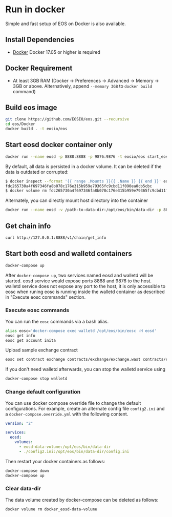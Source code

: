 # Run in docker

Simple and fast setup of EOS on Docker is also available.

## Install Dependencies
 - [Docker](https://docs.docker.com) Docker 17.05 or higher is required

## Docker Requirement
 - At least 3GB RAM (Docker -> Preferences -> Advanced -> Memory -> 3GB or above.  Alternatively, append `--memory 3GB` to `docker build` command)
 
## Build eos image

```bash
git clone https://github.com/EOSIO/eos.git --recursive
cd eos/Docker
docker build . -t eosio/eos
```

## Start eosd docker container only

```bash
docker run --name eosd -p 8888:8888 -p 9876:9876 -t eosio/eos start_eosd.sh arg1 arg2
```

By default, all data is persisted in a docker volume. It can be deleted if the data is outdated or corrupted:
``` bash
$ docker inspect --format '{{ range .Mounts }}{{ .Name }} {{ end }}' eosd
fdc265730a4f697346fa8b078c176e315b959e79365fc9cbd11f090ea0cb5cbc
$ docker volume rm fdc265730a4f697346fa8b078c176e315b959e79365fc9cbd11f090ea0cb5cbc
```

Alternately, you can directly mount host directory into the container
```bash
docker run --name eosd -v /path-to-data-dir:/opt/eos/bin/data-dir -p 8888:8888 -p 9876:9876 -t eosio/eos start_eosd.sh arg1 arg2
```

## Get chain info

```bash
curl http://127.0.0.1:8888/v1/chain/get_info
```

## Start both eosd and walletd containers

```bash
docker-compose up
```

After `docker-compose up`, two services named eosd and walletd will be started. eosd service would expose ports 8888 and 9876 to the host. walletd service does not expose any port to the host, it is only accessible to eosc when runing eosc is running inside the walletd container as described in "Execute eosc commands" section.


### Execute eosc commands

You can run the `eosc` commands via a bash alias.

```bash
alias eosc='docker-compose exec walletd /opt/eos/bin/eosc -H eosd'
eosc get info
eosc get account inita
```

Upload sample exchange contract

```bash
eosc set contract exchange contracts/exchange/exchange.wast contracts/exchange/exchange.abi
```

If you don't need walletd afterwards, you can stop the walletd service using

```bash
docker-compose stop walletd
```
### Change default configuration

You can use docker compose override file to change the default configurations. For example, create an alternate config file `config2.ini` and a `docker-compose.override.yml` with the following content.

```yaml
version: "2"

services:
  eosd:
    volumes:
      - eosd-data-volume:/opt/eos/bin/data-dir
      - ./config2.ini:/opt/eos/bin/data-dir/config.ini
```

Then restart your docker containers as follows:

```bash
docker-compose down
docker-compose up
```

### Clear data-dir
The data volume created by docker-compose can be deleted as follows:

```bash
docker volume rm docker_eosd-data-volume
```
